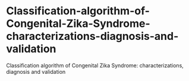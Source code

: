 # Classification-algorithm-of-Congenital-Zika-Syndrome-characterizations-diagnosis-and-validation
Classification algorithm of Congenital Zika Syndrome: characterizations, diagnosis and validation
